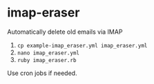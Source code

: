# imap-eraser
Automatically delete old emails via IMAP

1. `cp example-imap_eraser.yml imap_eraser.yml`
2. `nano imap_eraser.yml`
3. `ruby imap_eraser.rb`

Use cron jobs if needed.
